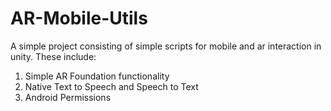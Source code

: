 # AR-Mobile-Utils
A simple project consisting of simple scripts for mobile and ar interaction in unity. These include:
1. Simple AR Foundation functionality
2. Native Text to Speech and Speech to Text
3. Android Permissions


